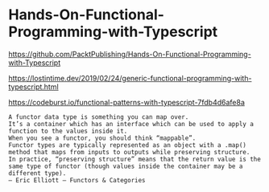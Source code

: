 # Hands-On-Functional-Programming-with-Typescript





https://github.com/PacktPublishing/Hands-On-Functional-Programming-with-Typescript


https://lostintime.dev/2019/02/24/generic-functional-programming-with-typescript.html


https://codeburst.io/functional-patterns-with-typescript-7fdb4d6afe8a

```
A functor data type is something you can map over. 
It’s a container which has an interface which can be used to apply a function to the values inside it. 
When you see a functor, you should think “mappable”. 
Functor types are typically represented as an object with a .map() method that maps from inputs to outputs while preserving structure. 
In practice, “preserving structure” means that the return value is the same type of functor (though values inside the container may be a different type).
— Eric Elliott — Functors & Categories
```
